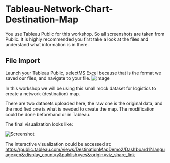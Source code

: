 # Tableau-Network-Chart-Destination-Map

You use Tableau Public for this workshop. So all screenshots are taken from Public. It is highly recommended you first take a look at the files and understand what information is in there.

## File Import
Launch your Tableau Public, selectMS Excel because that is the format we saved our files, and navigate to your file.
![image](https://user-images.githubusercontent.com/37058499/92944111-93dc2e00-f421-11ea-8e5f-fb39b9155ea0.png)
















In this workshop we will be using this small mock dataset for logistics to create a network (destination) map. 

There are two datasets uploaded here, the raw one is the original data, and the modified one is what is needed to create the map. The modification could be done beforehand or in Tableau.

The final visualization looks like:

![Screenshot](https://user-images.githubusercontent.com/37058499/87679494-3fcb0b00-c74a-11ea-9abc-46963c740e2c.png)


The interactive visualization could be accessed at: https://public.tableau.com/views/DestinationMapDemo2/Dashboard1?:language=en&:display_count=y&publish=yes&:origin=viz_share_link
